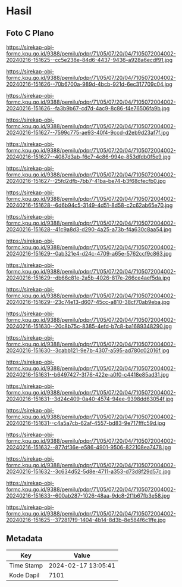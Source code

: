 # Hasil

## Foto C Plano

https://sirekap-obj-formc.kpu.go.id/9388/pemilu/pdpr/71/05/07/20/04/7105072004002-20240216-151625--cc5e238e-84d6-4437-9436-a928a6ecdf91.jpg

https://sirekap-obj-formc.kpu.go.id/9388/pemilu/pdpr/71/05/07/20/04/7105072004002-20240216-151626--70b6700a-989d-4bcb-921d-6ec317709c04.jpg

https://sirekap-obj-formc.kpu.go.id/9388/pemilu/pdpr/71/05/07/20/04/7105072004002-20240216-151626--fa3b9b67-cd7d-4ac9-8c86-f4e76506fa9b.jpg

https://sirekap-obj-formc.kpu.go.id/9388/pemilu/pdpr/71/05/07/20/04/7105072004002-20240216-151627--7599c775-ae93-40f4-9ccd-d2eb9d23af7f.jpg

https://sirekap-obj-formc.kpu.go.id/9388/pemilu/pdpr/71/05/07/20/04/7105072004002-20240216-151627--4087d3ab-f6c7-4c86-994e-853dfdb0f5e9.jpg

https://sirekap-obj-formc.kpu.go.id/9388/pemilu/pdpr/71/05/07/20/04/7105072004002-20240216-151627--25fd2dfb-7bb7-41ba-be74-b3f68cfecfb0.jpg

https://sirekap-obj-formc.kpu.go.id/9388/pemilu/pdpr/71/05/07/20/04/7105072004002-20240216-151628--6d6b94c5-3149-4d51-8d58-c2c62ab65e70.jpg

https://sirekap-obj-formc.kpu.go.id/9388/pemilu/pdpr/71/05/07/20/04/7105072004002-20240216-151628--41c9a8d3-d290-4a25-a73b-f4a630c8aa54.jpg

https://sirekap-obj-formc.kpu.go.id/9388/pemilu/pdpr/71/05/07/20/04/7105072004002-20240216-151629--0ab321e4-d24c-4709-a65e-5762ccf9c863.jpg

https://sirekap-obj-formc.kpu.go.id/9388/pemilu/pdpr/71/05/07/20/04/7105072004002-20240216-151629--db66c81e-2a5b-4026-817e-266ce4aef5da.jpg

https://sirekap-obj-formc.kpu.go.id/9388/pemilu/pdpr/71/05/07/20/04/7105072004002-20240216-151629--23c74e13-d607-45cc-a810-38cf70ab9eba.jpg

https://sirekap-obj-formc.kpu.go.id/9388/pemilu/pdpr/71/05/07/20/04/7105072004002-20240216-151630--20c8b75c-8385-4efd-b7c8-ba1689348290.jpg

https://sirekap-obj-formc.kpu.go.id/9388/pemilu/pdpr/71/05/07/20/04/7105072004002-20240216-151630--3cabb121-9e7b-4307-a595-ad780c02016f.jpg

https://sirekap-obj-formc.kpu.go.id/9388/pemilu/pdpr/71/05/07/20/04/7105072004002-20240216-151631--b6497427-3f76-422e-a0f0-c4418e85ad31.jpg

https://sirekap-obj-formc.kpu.go.id/9388/pemilu/pdpr/71/05/07/20/04/7105072004002-20240216-151631--3d24c409-0a40-4574-94ee-9398dd63054f.jpg

https://sirekap-obj-formc.kpu.go.id/9388/pemilu/pdpr/71/05/07/20/04/7105072004002-20240216-151631--c4a5a7cb-62af-4557-bd83-9e717fffc59d.jpg

https://sirekap-obj-formc.kpu.go.id/9388/pemilu/pdpr/71/05/07/20/04/7105072004002-20240216-151632--877df36e-e586-4901-9506-822108ea7478.jpg

https://sirekap-obj-formc.kpu.go.id/9388/pemilu/pdpr/71/05/07/20/04/7105072004002-20240216-151632--3c634d52-5d8e-4711-a353-d73d8f29d57c.jpg

https://sirekap-obj-formc.kpu.go.id/9388/pemilu/pdpr/71/05/07/20/04/7105072004002-20240216-151633--600ab287-1026-48aa-9dc8-2f1b67fb3e58.jpg

https://sirekap-obj-formc.kpu.go.id/9388/pemilu/pdpr/71/05/07/20/04/7105072004002-20240216-151625--372817f9-1404-4b14-8d3b-8e584f6c1ffe.jpg


## Metadata

| Key        | Value               |
| ---------- | ------------------- |
| Time Stamp | 2024-02-17 13:05:41 |
| Kode Dapil | 7101                |



